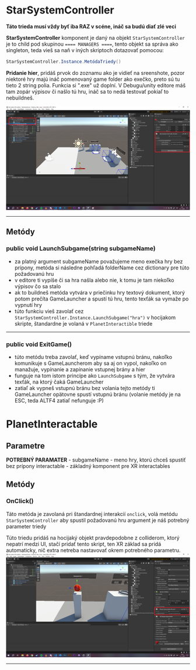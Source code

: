 # StarSystemController
**Táto trieda musí vždy byť iba RAZ v scéne, ináč sa budú diať zlé veci**

**StarSystemController** komponent je daný na objekt `StarSystemController` je to child pod skupinou `==== MANAGERS ====`, tento objekt sa správa ako singleton, teda vieš sa naň v iných skriptoch dotazovať pomocou: 
```csharp
StarSystemController.Instance.MetódaTriedy()
```
**Pridanie hier**, pridáš prvok do zoznamu ako je vidieť na sreenshote, pozor niektoré hry majú ináč pomenovaný game folder ako exečko, preto sú tu tieto 2 string polia. Funkcia si ".exe" už doplní. V Debugu/unity editore máš tam zopár výpisov či našlo tú hru, ináč sa to nedá testovať pokiaľ to nebuildneš.

![vstupnabrana-hry.png](https://github.com/impTechnology/star-system/blob/main/images/vstupnabrana-hry.png)

---
## Metódy 
### public void LaunchSubgame(string subgameName)
- za platný argument subgameName považujeme meno exečka hry bez prípony, metóda si následne pohľadá folderName cez dictionary pre túto požadovanú hru
- v editore ti vypíše či sa hra našla alebo nie, k tomu je tam niekoľko výpisov čo sa stalo
- ak to buildneš metóda vytvára v priečinku hry textový dokument, ktorý potom prečíta GameLauncher a spustí tú hru, tento texťák sa vymaže po vypnutí hry
- túto funkciu vieš zavolať cez `StarSystemController.Instance.LaunchSubgame("hra")` v hocijakom skripte, štandardne je volaná v `PlanetInteractible` triede

---

### public void ExitGame()
- túto metódu treba zavolať, keď vypíname vstupnú bránu, nakoľko komunikuje s GameLauncherom aby sa aj on vypol, nakoľko on manažuje, vypínanie a zapínanie vstupnej brány a hier
- funguje na tom istom princípe ako `LaunchSubgame` s tým, že vytvára texťák, na ktorý čaká GameLauncher
- zatiaľ ak vypneš vstupnú bránu bez volania tejto metódy ti GameLauncher opätovne spustí vstupnú bránu (volanie metódy je na ESC, teda ALTF4 zatiaľ nefunguje :P)

# PlanetInteractable
## Parametre
**POTREBNÝ PARAMATER** - subgameName - meno hry, ktorú chceš spustiť bez prípony
interactable - základný komponent pre XR interactables
## Metódy
### OnClick()
Táto metóda je zavolaná pri štandardnej interakcií `onclick`, volá metódu `StarSystemController` aby spustil požadovanú hru argument je náš potrebný parameter triedy

Túto triedu pridáš na hocijaký objekt pravdepodobne z colliderom, ktorý nepatrí medzi UI, stačí pridať tento skript, ten XR základ sa pridá automaticky, nič extra netreba nastavovať okrem potrebného parametru.
![vstupnabrana-portal](https://github.com/impTechnology/star-system/blob/main/images/vstupnabrana-portal.png)

---

